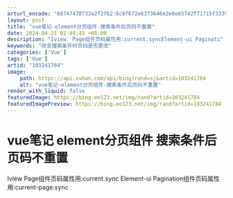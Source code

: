 ```yaml
---
arturl_encode: "68747470733a2f2f62:6c6f672e6373646e2e6e65742f71715f33393133393332322f:61727469636c652f64657461696c732f313033323431373834"
layout: post
title: "vue笔记-element分页组件-搜索条件后页码不重置"
date: 2024-04-21 02:44:43 +08:00
description: "Iview  Page组件页码属性用:current.syncElement-ui Paginati"
keywords: "改变搜索条件时页码是否更改"
categories: ['Vue']
tags: ['Vue']
artid: "103241784"
image:
    path: https://api.vvhan.com/api/bing?rand=sj&artid=103241784
    alt: "vue笔记-element分页组件-搜索条件后页码不重置"
render_with_liquid: false
featuredImage: https://bing.ee123.net/img/rand?artid=103241784
featuredImagePreview: https://bing.ee123.net/img/rand?artid=103241784
---
```


# vue笔记 element分页组件 搜索条件后页码不重置
Iview Page组件页码属性用:current.sync
Element-ui Pagination组件页码属性用:current-page.sync